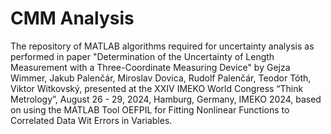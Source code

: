 # CMM Analysis
The repository of MATLAB algorithms required for uncertainty analysis as performed in paper "Determination of the Uncertainty of Length Measurement with a Three-Coordinate Measuring Device" by Gejza Wimmer, Jakub Palenčár, Miroslav Dovica, Rudolf Palenčár, Teodor Tóth, Viktor Witkovský, presented at the XXIV IMEKO World Congress “Think Metrology”, August 26 - 29, 2024, Hamburg,  Germany, IMEKO 2024, based on using the MATLAB Tool OEFPIL for Fitting Nonlinear Functions to Correlated Data Wit Errors in Variables.
